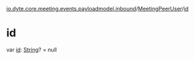 [io.dyte.core.meeting.events.payloadmodel.inbound](../index.md)/[MeetingPeerUser](index.md)/[id](id.md)

# id


var [id](id.md): [String](https://kotlinlang.org/api/latest/jvm/stdlib/kotlin/-string/index.html)? = null
